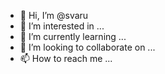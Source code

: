 - 👋 Hi, I’m @svaru
- 👀 I’m interested in ...
- 🌱 I’m currently learning ...
- 💞️ I’m looking to collaborate on ...
- 📫 How to reach me ...

<!---
svaru/svaru is a ✨ special ✨ repository because its `README.md` (this file) appears on your GitHub profile.
You can click the Preview link to take a look at your changes.
--->
